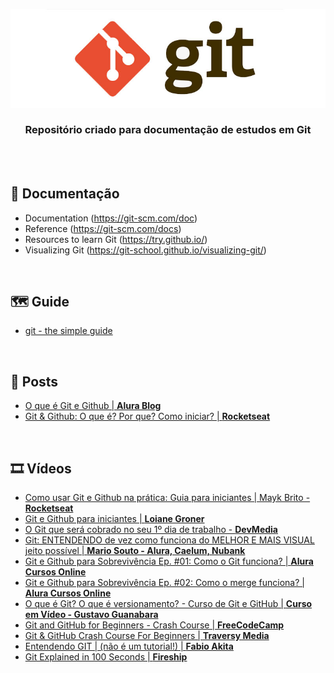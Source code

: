 <div align="center">
 
  ![GIT Header Readme](images/header.jpg)

  ### **Repositório criado para documentação de estudos em Git**
</div>
<br><br>

## 📝 Documentação

+ Documentation (https://git-scm.com/doc)
+ Reference (https://git-scm.com/docs)
+ Resources to learn Git (https://try.github.io/)
+ Visualizing Git (https://git-school.github.io/visualizing-git/)

<br>

## 🗺️ Guide 

+ [git - the simple guide](https://rogerdudler.github.io/git-guide/)

<br>

## 📰 Posts

+ [O que é Git e Github | **Alura Blog**](https://www.alura.com.br/artigos/o-que-e-git-github?utm_source=gnarus&utm_medium=timeline)
+ [Git & Github: O que é? Por que? Como iniciar? | **Rocketseat**](https://blog.rocketseat.com.br/iniciando-com-git-github/)

<br>

## 🎞️ Vídeos

+ [Como usar Git e Github na prática: Guia para iniciantes | Mayk Brito - **Rocketseat**](https://www.youtube.com/watch?v=2alg7MQ6_sI&ab_channel=Rocketseat)
+ [Git e Github para iniciantes | **Loiane Groner**](https://www.youtube.com/watch?v=UMhskLXJuq4&ab_channel=LoianeGroner)
+ [O Git que será cobrado no seu 1º dia de trabalho - **DevMedia**](https://www.youtube.com/watch?v=CGTsIz5t0eY&ab_channel=DevMedia)
+ [Git: ENTENDENDO de vez como funciona do MELHOR E MAIS VISUAL jeito possível | **Mario Souto - Alura, Caelum, Nubank**](https://www.youtube.com/watch?v=4-tfJ-ZyA0Q&ab_channel=DevSoutinho)
+ [Git e Github para Sobrevivência Ep. #01: Como o Git funciona? | **Alura Cursos Online**](https://www.youtube.com/watch?v=BAmvmaKQklQ&ab_channel=AluraCursosOnline)
+ [Git e Github para Sobrevivência Ep. #02: Como o merge funciona? | **Alura Cursos Online**](https://www.youtube.com/watch?v=t_UND1if4eI&ab_channel=AluraCursosOnline)
+ [O que é Git? O que é versionamento? - Curso de Git e GitHub | **Curso em Vídeo - Gustavo Guanabara**](https://www.youtube.com/watch?v=xEKo29OWILE&ab_channel=CursoemV%C3%ADdeo)
+ [Git and GitHub for Beginners - Crash Course | **FreeCodeCamp**](https://www.youtube.com/watch?v=RGOj5yH7evk&ab_channel=freeCodeCamp.org)
+ [Git & GitHub Crash Course For Beginners | **Traversy Media**](https://www.youtube.com/watch?v=SWYqp7iY_Tc&ab_channel=TraversyMedia)
+ [Entendendo GIT | (não é um tutorial!) | **Fabio Akita**](https://www.youtube.com/watch?v=6Czd1Yetaac&ab_channel=FabioAkita)
+ [Git Explained in 100 Seconds | **Fireship**](https://www.youtube.com/watch?v=hwP7WQkmECE&ab_channel=Fireship)


